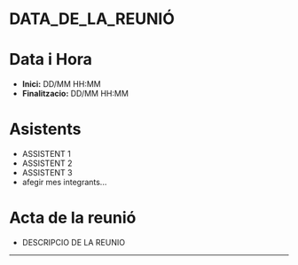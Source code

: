 # DATA_DE_LA_REUNIÓ

# Data i Hora
- **Inici:** DD/MM HH:MM
- **Finalitzacio:** DD/MM HH:MM


# Asistents

- ASSISTENT 1
- ASSISTENT 2
- ASSISTENT 3
- afegir mes integrants...

# Acta de la reunió

- DESCRIPCIO DE LA REUNIO
---
